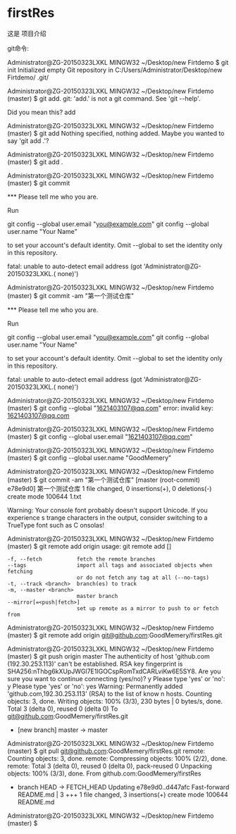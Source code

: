# firstRes

这是  项目介绍

git命令:

Administrator@ZG-20150323LXKL MINGW32 ~/Desktop/new Firtdemo
$ git init
Initialized empty Git repository in C:/Users/Administrator/Desktop/new Firtdemo/
.git/

Administrator@ZG-20150323LXKL MINGW32 ~/Desktop/new Firtdemo (master)
$ git add.
git: 'add.' is not a git command. See 'git --help'.

Did you mean this?
        add

Administrator@ZG-20150323LXKL MINGW32 ~/Desktop/new Firtdemo (master)
$ git add
Nothing specified, nothing added.
Maybe you wanted to say 'git add .'?

Administrator@ZG-20150323LXKL MINGW32 ~/Desktop/new Firtdemo (master)
$ git add .

Administrator@ZG-20150323LXKL MINGW32 ~/Desktop/new Firtdemo (master)
$ git commit

*** Please tell me who you are.

Run

  git config --global user.email "you@example.com"
  git config --global user.name "Your Name"

to set your account's default identity.
Omit --global to set the identity only in this repository.

fatal: unable to auto-detect email address (got 'Administrator@ZG-20150323LXKL.(
none)')

Administrator@ZG-20150323LXKL MINGW32 ~/Desktop/new Firtdemo (master)
$ git commit -am "第一个测试仓库"

*** Please tell me who you are.

Run

  git config --global user.email "you@example.com"
  git config --global user.name "Your Name"

to set your account's default identity.
Omit --global to set the identity only in this repository.

fatal: unable to auto-detect email address (got 'Administrator@ZG-20150323LXKL.(
none)')

Administrator@ZG-20150323LXKL MINGW32 ~/Desktop/new Firtdemo (master)
$ git config --global "1621403107@qq.com"
error: invalid key: 1621403107@qq.com

Administrator@ZG-20150323LXKL MINGW32 ~/Desktop/new Firtdemo (master)
$ git config --global user.email  "1621403107@qq.com"

Administrator@ZG-20150323LXKL MINGW32 ~/Desktop/new Firtdemo (master)
$ git config --global user.name "GoodMemery"

Administrator@ZG-20150323LXKL MINGW32 ~/Desktop/new Firtdemo (master)
$ git commit -am "第一个测试仓库"
[master (root-commit) e78e9d0] 第一个测试仓库
 1 file changed, 0 insertions(+), 0 deletions(-)
 create mode 100644 1.txt

Warning: Your console font probably doesn't support Unicode. If you experience s
trange characters in the output, consider switching to a TrueType font such as C
onsolas!

Administrator@ZG-20150323LXKL MINGW32 ~/Desktop/new Firtdemo (master)
$ git remote add origin
usage: git remote add [<options>] <name> <url>

    -f, --fetch           fetch the remote branches
    --tags                import all tags and associated objects when fetching
                          or do not fetch any tag at all (--no-tags)
    -t, --track <branch>  branch(es) to track
    -m, --master <branch>
                          master branch
    --mirror[=<push|fetch>]
                          set up remote as a mirror to push to or fetch from


Administrator@ZG-20150323LXKL MINGW32 ~/Desktop/new Firtdemo (master)
$ git remote add origin git@github.com:GoodMemery/firstRes.git

Administrator@ZG-20150323LXKL MINGW32 ~/Desktop/new Firtdemo (master)
$ git push origin master
The authenticity of host 'github.com (192.30.253.113)' can't be established.
RSA key fingerprint is SHA256:nThbg6kXUpJWGl7E1IGOCspRomTxdCARLviKw6E5SY8.
Are you sure you want to continue connecting (yes/no)? y
Please type 'yes' or 'no': y
Please type 'yes' or 'no': yes
Warning: Permanently added 'github.com,192.30.253.113' (RSA) to the list of know
n hosts.
Counting objects: 3, done.
Writing objects: 100% (3/3), 230 bytes | 0 bytes/s, done.
Total 3 (delta 0), reused 0 (delta 0)
To git@github.com:GoodMemery/firstRes.git
 * [new branch]      master -> master

Administrator@ZG-20150323LXKL MINGW32 ~/Desktop/new Firtdemo (master)
$ git pull  git@github.com:GoodMemery/firstRes.git
remote: Counting objects: 3, done.
remote: Compressing objects: 100% (2/2), done.
remote: Total 3 (delta 0), reused 0 (delta 0), pack-reused 0
Unpacking objects: 100% (3/3), done.
From github.com:GoodMemery/firstRes
 * branch            HEAD       -> FETCH_HEAD
Updating e78e9d0..d447afc
Fast-forward
 README.md | 3 +++
 1 file changed, 3 insertions(+)
 create mode 100644 README.md

Administrator@ZG-20150323LXKL MINGW32 ~/Desktop/new Firtdemo (master)
$
